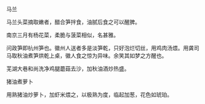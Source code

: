 马兰

马兰头菜摘取嫩者，醋合笋拌食，油腻后食之可以醒脾。

南京三月有杨花菜，柔脆与菠菜相似，名甚雅。

问政笋即杭州笋也。徽州人送者多是淡笋乾，只好泡烂切丝，用鸡肉汤煨。用龚司马取秋油煮笋烘乾上桌，徽人食之惊为异味。余笑其如梦之方醒也。

芜湖大巷和尚洗净鸡腿蘑菇去沙，加秋油酒炒热盛。

猪油煮萝卜

用熟猪油炒萝卜，加虾米煨之，以极熟为度，临起加葱，花色如琥珀。